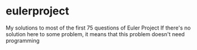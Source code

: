 eulerproject
============
My solutions to most of the first 75 questions of Euler Project
If there's no solution here to some problem, it means that this problem doesn't need programming
